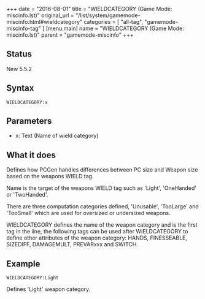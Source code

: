 +++
date = "2016-08-01"
title = "WIELDCATEGORY (Game Mode: miscinfo.lst)"
original_url = "/list/system/gamemode-miscinfo.html#wieldcategory"
categories = [ "all-tag", "gamemode-miscinfo-tag" ]
[menu.main]
    name = "WIELDCATEGORY (Game Mode: miscinfo.lst)"
    parent = "gamemode-miscinfo"
+++

## Status

New 5.5.2

## Syntax

`WIELDCATEGORY:x`

## Parameters

-   x: Text (Name of wield category)



What it does
------------

Defines how PCGen handles differences between PC size and Weapon size
based on the weapons WIELD tag.

Name is the target of the weapons WIELD tag such as 'Light', 'OneHanded'
or 'TwoHanded'.

There are three computation categories defined, 'Unusable', 'TooLarge'
and 'TooSmall' which are used for oversized or undersized weapons.

WIELDCATEGORY defines the name of the weapon category and is the first
tag in the line, the following tags can be used after WIELDCATEGORY to
define other attributes of the weapon category: HANDS, FINESSEABLE,
SIZEDIFF, DAMAGEMULT, PREVARxxx and SWITCH.

Example
-------

`WIELDCATEGORY:Light`

Defines 'Light' weapon category.

